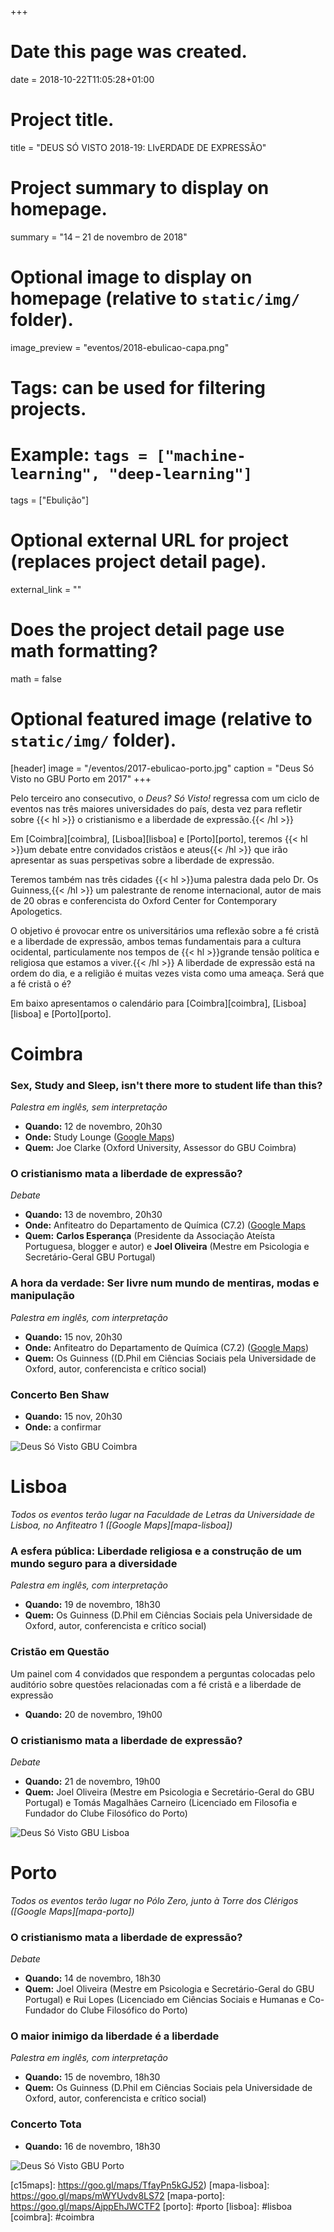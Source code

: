 +++
# Date this page was created.
date = 2018-10-22T11:05:28+01:00

# Project title.
title = "DEUS SÓ VISTO 2018-19: LIvERDADE DE EXPRESSÃO"

# Project summary to display on homepage.
summary = "14 – 21 de novembro de 2018"

# Optional image to display on homepage (relative to `static/img/` folder).
image_preview = "eventos/2018-ebulicao-capa.png"

# Tags: can be used for filtering projects.
# Example: `tags = ["machine-learning", "deep-learning"]`
tags = ["Ebulição"]

# Optional external URL for project (replaces project detail page).
external_link = ""

# Does the project detail page use math formatting?
math = false

# Optional featured image (relative to `static/img/` folder).
[header]
image = "/eventos/2017-ebulicao-porto.jpg"
caption = "Deus Só Visto no GBU Porto em 2017"
+++

Pelo terceiro ano consecutivo, o _Deus? Só Visto!_ regressa com um ciclo de eventos nas três maiores universidades do país, desta vez para refletir sobre {{< hl >}} o cristianismo e a liberdade de expressão.{{< /hl >}}

Em [Coimbra][coimbra], [Lisboa][lisboa] e [Porto][porto], teremos {{< hl >}}um debate entre convidados cristãos e ateus{{< /hl >}} que irão apresentar as suas perspetivas sobre a liberdade de expressão.

Teremos também nas três cidades {{< hl >}}uma palestra dada pelo Dr. Os Guinness,{{< /hl >}} um palestrante de renome internacional, autor de mais de 20 obras e conferencista do Oxford Center for Contemporary Apologetics.

O objetivo é provocar entre os universitários uma reflexão sobre a fé cristã e a liberdade de expressão, ambos temas fundamentais para a cultura ocidental, particulamente nos tempos de {{< hl >}}grande tensão política e religiosa que estamos a viver.{{< /hl >}} A liberdade de expressão está na ordem do dia, e a religião é muitas vezes vista como uma ameaça. Será que a fé cristã o é?

Em baixo apresentamos o calendário para [Coimbra][coimbra], [Lisboa][lisboa] e [Porto][porto].

# __Coimbra__

### __Sex, Study and Sleep, isn't there more to student life than this?__

_Palestra em inglês, sem interpretação_

- __Quando:__ 12 de novembro, 20h30
- __Onde:__ Study Lounge ([Google Maps][c12maps])
- __Quem:__ Joe Clarke (Oxford University, Assessor do GBU Coimbra)

### O cristianismo mata a liberdade de expressão?

_Debate_

- __Quando:__ 13 de novembro, 20h30
- __Onde:__ Anfiteatro do Departamento de Química (C7.2) ([Google Maps][c13maps]
- __Quem:__ __Carlos Esperança__ (Presidente da Associação Ateísta Portuguesa, blogger e autor) e __Joel Oliveira__ (Mestre em Psicologia e Secretário-Geral GBU Portugal)

### A hora da verdade: Ser livre num mundo de mentiras, modas e manipulação

_Palestra em inglês, com interpretação_

- __Quando:__ 15 nov, 20h30
- __Onde:__ Anfiteatro do Departamento de Química (C7.2) ([Google Maps][c13maps])
- __Quem:__ Os Guinness ((D.Phil em Ciências Sociais pela Universidade de Oxford, autor, conferencista e crítico social)

### Concerto Ben Shaw

- __Quando:__ 15 nov, 20h30
- __Onde:__ a confirmar

![Deus Só Visto GBU Coimbra](/img/eventos/2018-ebulicao-coimbra.png)

# __Lisboa__

_Todos os eventos terão lugar na Faculdade de Letras da Universidade de Lisboa, no Anfiteatro 1 ([Google Maps][mapa-lisboa])_

### A esfera pública: Liberdade religiosa e a construção de um mundo seguro para a diversidade

_Palestra em inglês, com interpretação_

- __Quando:__ 19 de novembro, 18h30
- __Quem:__ Os Guinness (D.Phil em Ciências Sociais pela Universidade de Oxford, autor, conferencista e crítico social)

### Cristão em Questão

Um painel com 4 convidados que respondem a perguntas colocadas pelo auditório sobre questões relacionadas com a fé cristã e a liberdade de expressão

- __Quando:__ 20 de novembro, 19h00

### O cristianismo mata a liberdade de expressão?

_Debate_

- __Quando:__ 21 de novembro, 19h00
- __Quem:__ Joel Oliveira (Mestre em Psicologia e Secretário-Geral do GBU Portugal) e Tomás Magalhães Carneiro (Licenciado em Filosofia e Fundador do Clube Filosófico do Porto)

![Deus Só Visto GBU Lisboa](/img/eventos/2018-ebulicao-lisboa.png)

# __Porto__

_Todos os eventos terão lugar no Pólo Zero, junto à Torre dos Clérigos ([Google Maps][mapa-porto])_

### O cristianismo mata a liberdade de expressão?

_Debate_

- __Quando:__ 14 de novembro, 18h30
- __Quem:__ Joel Oliveira (Mestre em Psicologia e Secretário-Geral do GBU Portugal) e Rui Lopes (Licenciado em Ciências Sociais e Humanas e Co-Fundador do Clube Filosófico do Porto)

### O maior inimigo da liberdade é a liberdade

_Palestra em inglês, com interpretação_

- __Quando:__ 15 de novembro, 18h30
- __Quem:__ Os Guinness (D.Phil em Ciências Sociais pela Universidade de Oxford, autor, conferencista e crítico social)

### Concerto Tota

- __Quando:__ 16 de novembro, 18h30

![Deus Só Visto GBU Porto](/img/eventos/2018-ebulicao-porto.png)

[c12maps]: https://goo.gl/maps/ywB9gDm84sB2
[c13maps]: https://goo.gl/maps/TfayPn5kGJ52
[c15maps]: https://goo.gl/maps/TfayPn5kGJ52)
[mapa-lisboa]: https://goo.gl/maps/mWYUvdv8LS72
[mapa-porto]: https://goo.gl/maps/AjppEhJWCTF2
[porto]: #porto
[lisboa]: #lisboa
[coimbra]: #coimbra